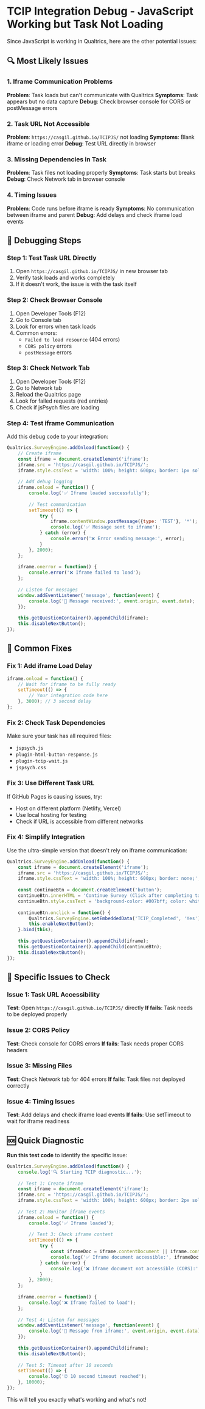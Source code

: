 # TCIP Integration Debug - JavaScript Working but Task Not Loading

Since JavaScript is working in Qualtrics, here are the other potential issues:

## 🔍 Most Likely Issues

### 1. **Iframe Communication Problems**
**Problem**: Task loads but can't communicate with Qualtrics
**Symptoms**: Task appears but no data capture
**Debug**: Check browser console for CORS or postMessage errors

### 2. **Task URL Not Accessible**
**Problem**: `https://casgil.github.io/TCIPJS/` not loading
**Symptoms**: Blank iframe or loading error
**Debug**: Test URL directly in browser

### 3. **Missing Dependencies in Task**
**Problem**: Task files not loading properly
**Symptoms**: Task starts but breaks
**Debug**: Check Network tab in browser console

### 4. **Timing Issues**
**Problem**: Code runs before iframe is ready
**Symptoms**: No communication between iframe and parent
**Debug**: Add delays and check iframe load events

## 🧪 Debugging Steps

### Step 1: Test Task URL Directly
1. Open `https://casgil.github.io/TCIPJS/` in new browser tab
2. Verify task loads and works completely
3. If it doesn't work, the issue is with the task itself

### Step 2: Check Browser Console
1. Open Developer Tools (F12)
2. Go to Console tab
3. Look for errors when task loads
4. Common errors:
   - `Failed to load resource` (404 errors)
   - `CORS policy` errors
   - `postMessage` errors

### Step 3: Check Network Tab
1. Open Developer Tools (F12)
2. Go to Network tab
3. Reload the Qualtrics page
4. Look for failed requests (red entries)
5. Check if jsPsych files are loading

### Step 4: Test iframe Communication
Add this debug code to your integration:

```javascript
Qualtrics.SurveyEngine.addOnload(function() {
    // Create iframe
    const iframe = document.createElement('iframe');
    iframe.src = 'https://casgil.github.io/TCIPJS/';
    iframe.style.cssText = 'width: 100%; height: 600px; border: 1px solid red;';
    
    // Add debug logging
    iframe.onload = function() {
        console.log('✅ Iframe loaded successfully');
        
        // Test communication
        setTimeout(() => {
            try {
                iframe.contentWindow.postMessage({type: 'TEST'}, '*');
                console.log('✅ Message sent to iframe');
            } catch (error) {
                console.error('❌ Error sending message:', error);
            }
        }, 2000);
    };
    
    iframe.onerror = function() {
        console.error('❌ Iframe failed to load');
    };
    
    // Listen for messages
    window.addEventListener('message', function(event) {
        console.log('📨 Message received:', event.origin, event.data);
    });
    
    this.getQuestionContainer().appendChild(iframe);
    this.disableNextButton();
});
```

## 🔧 Common Fixes

### Fix 1: Add iframe Load Delay
```javascript
iframe.onload = function() {
    // Wait for iframe to be fully ready
    setTimeout(() => {
        // Your integration code here
    }, 3000); // 3 second delay
};
```

### Fix 2: Check Task Dependencies
Make sure your task has all required files:
- `jspsych.js`
- `plugin-html-button-response.js`
- `plugin-tcip-wait.js`
- `jspsych.css`

### Fix 3: Use Different Task URL
If GitHub Pages is causing issues, try:
- Host on different platform (Netlify, Vercel)
- Use local hosting for testing
- Check if URL is accessible from different networks

### Fix 4: Simplify Integration
Use the ultra-simple version that doesn't rely on iframe communication:

```javascript
Qualtrics.SurveyEngine.addOnload(function() {
    const iframe = document.createElement('iframe');
    iframe.src = 'https://casgil.github.io/TCIPJS/';
    iframe.style.cssText = 'width: 100%; height: 600px; border: none;';
    
    const continueBtn = document.createElement('button');
    continueBtn.innerHTML = 'Continue Survey (Click after completing task)';
    continueBtn.style.cssText = 'background-color: #007bff; color: white; border: none; padding: 15px 30px; border-radius: 5px; cursor: pointer; margin-top: 20px;';
    
    continueBtn.onclick = function() {
        Qualtrics.SurveyEngine.setEmbeddedData('TCIP_Completed', 'Yes');
        this.enableNextButton();
    }.bind(this);
    
    this.getQuestionContainer().appendChild(iframe);
    this.getQuestionContainer().appendChild(continueBtn);
    this.disableNextButton();
});
```

## 🎯 Specific Issues to Check

### Issue 1: Task URL Accessibility
**Test**: Open `https://casgil.github.io/TCIPJS/` directly
**If fails**: Task needs to be deployed properly

### Issue 2: CORS Policy
**Test**: Check console for CORS errors
**If fails**: Task needs proper CORS headers

### Issue 3: Missing Files
**Test**: Check Network tab for 404 errors
**If fails**: Task files not deployed correctly

### Issue 4: Timing Issues
**Test**: Add delays and check iframe load events
**If fails**: Use setTimeout to wait for iframe readiness

## 🆘 Quick Diagnostic

**Run this test code** to identify the specific issue:

```javascript
Qualtrics.SurveyEngine.addOnload(function() {
    console.log('🔍 Starting TCIP diagnostic...');
    
    // Test 1: Create iframe
    const iframe = document.createElement('iframe');
    iframe.src = 'https://casgil.github.io/TCIPJS/';
    iframe.style.cssText = 'width: 100%; height: 600px; border: 2px solid blue;';
    
    // Test 2: Monitor iframe events
    iframe.onload = function() {
        console.log('✅ Iframe loaded');
        
        // Test 3: Check iframe content
        setTimeout(() => {
            try {
                const iframeDoc = iframe.contentDocument || iframe.contentWindow.document;
                console.log('✅ Iframe document accessible:', iframeDoc.title);
            } catch (error) {
                console.log('❌ Iframe document not accessible (CORS):', error.message);
            }
        }, 2000);
    };
    
    iframe.onerror = function() {
        console.log('❌ Iframe failed to load');
    };
    
    // Test 4: Listen for messages
    window.addEventListener('message', function(event) {
        console.log('📨 Message from iframe:', event.origin, event.data);
    });
    
    this.getQuestionContainer().appendChild(iframe);
    this.disableNextButton();
    
    // Test 5: Timeout after 10 seconds
    setTimeout(() => {
        console.log('⏰ 10 second timeout reached');
    }, 10000);
});
```

This will tell you exactly what's working and what's not!
